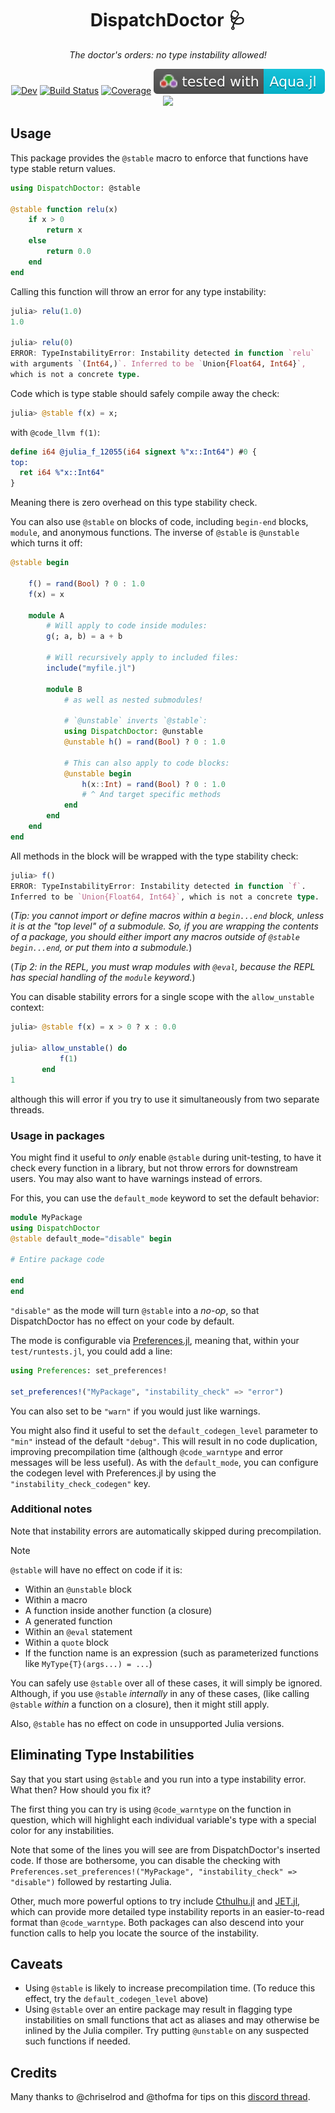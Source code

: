 <div align="center">

# DispatchDoctor 🩺

*The doctor's orders: no type instability allowed!*

[![Dev](https://img.shields.io/badge/docs-dev-blue.svg)](https://astroautomata.com/DispatchDoctor.jl/dev/)
[![Build Status](https://github.com/MilesCranmer/DispatchDoctor.jl/actions/workflows/CI.yml/badge.svg?branch=main)](https://github.com/MilesCranmer/DispatchDoctor.jl/actions/workflows/CI.yml?query=branch%3Amain)
[![Coverage](https://coveralls.io/repos/github/MilesCranmer/DispatchDoctor.jl/badge.svg?branch=main)](https://coveralls.io/github/MilesCranmer/DispatchDoctor.jl?branch=main)
[![Aqua QA](https://raw.githubusercontent.com/JuliaTesting/Aqua.jl/master/badge.svg)](https://github.com/JuliaTesting/Aqua.jl)
[![](https://img.shields.io/badge/%F0%9F%9B%A9%EF%B8%8F_tested_with-JET.jl-ffffff)](https://github.com/aviatesk/JET.jl)

</div>

## Usage

This package provides the `@stable` macro
to enforce that functions have type stable return values.

```julia
using DispatchDoctor: @stable

@stable function relu(x)
    if x > 0
        return x
    else
        return 0.0
    end
end
```

Calling this function will throw an error for any type instability:

```julia
julia> relu(1.0)
1.0

julia> relu(0)
ERROR: TypeInstabilityError: Instability detected in function `relu`
with arguments `(Int64,)`. Inferred to be `Union{Float64, Int64}`,
which is not a concrete type.
```

Code which is type stable should safely compile away the check:

```julia
julia> @stable f(x) = x;
```

with `@code_llvm f(1)`:

```llvm
define i64 @julia_f_12055(i64 signext %"x::Int64") #0 {
top:
  ret i64 %"x::Int64"
}
```

Meaning there is zero overhead on this type stability check.

You can also use `@stable` on blocks of code,
including `begin-end` blocks, `module`, and anonymous functions.
The inverse of `@stable` is `@unstable` which turns it off:

```julia
@stable begin

    f() = rand(Bool) ? 0 : 1.0
    f(x) = x

    module A
        # Will apply to code inside modules:
        g(; a, b) = a + b

        # Will recursively apply to included files:
        include("myfile.jl")

        module B
            # as well as nested submodules!

            # `@unstable` inverts `@stable`:
            using DispatchDoctor: @unstable
            @unstable h() = rand(Bool) ? 0 : 1.0

            # This can also apply to code blocks:
            @unstable begin
                h(x::Int) = rand(Bool) ? 0 : 1.0
                # ^ And target specific methods
            end
        end
    end
end
```

All methods in the block will be wrapped with the type stability check:

```julia
julia> f()
ERROR: TypeInstabilityError: Instability detected in function `f`.
Inferred to be `Union{Float64, Int64}`, which is not a concrete type.
```

(*Tip: you cannot import or define macros within a `begin...end` block, unless it is at the "top level" of a submodule. So, if you are wrapping the contents of a package, you should either import any macros outside of `@stable begin...end`, or put them into a submodule.*)

(*Tip 2: in the REPL, you must wrap modules with `@eval`, because the REPL has special handling of the `module` keyword.*)

You can disable stability errors for a single scope
with the `allow_unstable` context:

```julia
julia> @stable f(x) = x > 0 ? x : 0.0

julia> allow_unstable() do
           f(1)
       end
1
```

although this will error if you try to use it simultaneously
from two separate threads.

### Usage in packages

You might find it useful to *only* enable `@stable` during unit-testing,
to have it check every function in a library, but not throw errors for
downstream users. You may also want to have warnings instead of errors.

For this, you can use the `default_mode` keyword to set the
default behavior:

```julia
module MyPackage
using DispatchDoctor
@stable default_mode="disable" begin

# Entire package code

end
end
```

`"disable"` as the mode will turn `@stable` into a *no-op*, so that
DispatchDoctor has no effect on your code by default.

The mode is configurable
via [Preferences.jl](https://github.com/JuliaPackaging/Preferences.jl),
meaning that, within your `test/runtests.jl`, you could add a line:

```julia
using Preferences: set_preferences!

set_preferences!("MyPackage", "instability_check" => "error")
```

You can also set to be `"warn"` if you would just like warnings.

You might also find it useful to set
the `default_codegen_level` parameter to `"min"` instead of
the default `"debug"`. This will result in no code duplication,
improving precompilation time (although `@code_warntype` and error
messages will be less useful).
As with the `default_mode`, you can configure the codegen level with Preferences.jl
by using the `"instability_check_codegen"` key.

### Additional notes

Note that instability errors are automatically skipped during precompilation.

> [!NOTE]
> `@stable` will have no effect on code if it is:
> - Within an `@unstable` block
> - Within a macro
> - A function inside another function (a closure)
> - A generated function
> - Within an `@eval` statement
> - Within a `quote` block
> - If the function name is an expression (such as parameterized functions like `MyType{T}(args...) = ...`)
>
> You can safely use `@stable` over all of these cases, it will simply be ignored.
> Although, if you use `@stable` *internally* in any of these cases, (like calling `@stable` *within* a function on a closure), then it might still apply.
>
> Also, `@stable` has no effect on code in unsupported Julia versions.

## Eliminating Type Instabilities

Say that you start using `@stable` and you run into a type instability error.
What then? How should you fix it?

The first thing you can try is using `@code_warntype` on the
function in question, which will highlight each individual variable's
type with a special color for any instabilities.

Note that some of the lines you will see are from DispatchDoctor's inserted
code. If those are bothersome, you can disable the checking with
`Preferences.set_preferences!("MyPackage", "instability_check" => "disable")`
followed by restarting Julia.

Other, much more powerful options to try include
[Cthulhu.jl](https://github.com/JuliaDebug/Cthulhu.jl) and
[JET.jl](https://github.com/aviatesk/JET.jl/), which can
provide more detailed type instability reports in an easier-to-read
format than `@code_warntype`. Both packages can also descend into
your function calls to help you locate the source of the instability.

## Caveats

- Using `@stable` is likely to increase precompilation time. (To reduce this effect, try the `default_codegen_level` above)
- Using `@stable` over an entire package may result in flagging type instabilities on small functions that act as aliases and may otherwise be inlined by the Julia compiler. Try putting `@unstable` on any suspected such functions if needed.

## Credits

Many thanks to @chriselrod and @thofma for tips on this
[discord thread](https://discourse.julialang.org/t/improving-speed-of-runtime-dispatch-detector/114697).
